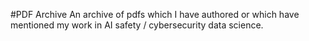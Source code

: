 #PDF Archive
An archive of pdfs which I have authored or which have mentioned my work in AI safety / cybersecurity data science. 
